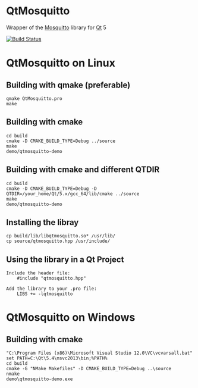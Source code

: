# QtMosquitto
Wrapper of the [Mosquitto](http://mosquitto.org/) library for [Qt](http://www.qt.io/) 5

[![Build Status](https://travis-ci.org/marcopellin/qtmosquitto.svg?branch=master)](https://travis-ci.org/marcopellin/qtmosquitto)

# QtMosquitto on Linux

## Building with qmake (preferable)
    qmake QtMosquitto.pro
    make
    
## Building with cmake
    cd build
    cmake -D CMAKE_BUILD_TYPE=Debug ../source
    make
    demo/qtmosquitto-demo

## Building with cmake and different QTDIR
    cd build
    cmake -D CMAKE_BUILD_TYPE=Debug -D QTDIR=/your_home/Qt/5.x/gcc_64/lib/cmake ../source
    make
    demo/qtmosquitto-demo

## Installing the libray
    cp build/lib/libqtmosquitto.so* /usr/lib/
    cp source/qtmosquitto.hpp /usr/include/

## Using the library in a Qt Project
    Include the header file:
        #include "qtmosquitto.hpp"

    Add the library to your .pro file:
        LIBS += -lqtmosquitto

# QtMosquitto on Windows

## Building with cmake
    "C:\Program Files (x86)\Microsoft Visual Studio 12.0\VC\vcvarsall.bat"
    set PATH=C:\Qt\5.4\msvc2013\bin;%PATH%
    cd build
    cmake -G "NMake Makefiles" -D CMAKE_BUILD_TYPE=Debug ..\source
    nmake
    demo\qtmosquitto-demo.exe
